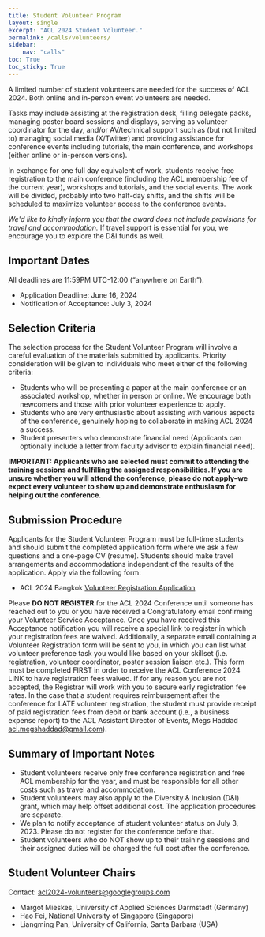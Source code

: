 ```yaml
---
title: Student Volunteer Program
layout: single
excerpt: "ACL 2024 Student Volunteer."
permalink: /calls/volunteers/
sidebar: 
    nav: "calls"
toc: True
toc_sticky: True
---
```


A limited number of student volunteers are needed for the success of ACL 2024. Both online and in-person event volunteers are needed.

Tasks may include assisting at the registration desk, filling delegate packs, managing poster board sessions and displays, serving as volunteer coordinator for the day, and/or AV/technical support such as (but not limited to) managing social media (X/Twitter) and providing assistance for conference events including tutorials, the main conference, and workshops (either online or in-person versions).

In exchange for one full day equivalent of work, students receive free registration to the main conference (including the ACL membership fee of the current year), workshops and tutorials, and the social events. The work will be divided, probably into two half-day shifts, and the shifts will be scheduled to maximize volunteer access to the conference events.

*We'd like to kindly inform you that the award does not include provisions for travel and accommodation.* If travel support is essential for you, we encourage you to explore the D&I funds as well.


## Important Dates

All deadlines are 11:59PM UTC-12:00 (“anywhere on Earth”).

- Application Deadline: June 16, 2024
- Notification of Acceptance: July 3, 2024

## Selection Criteria

The selection process for the Student Volunteer Program will involve a careful evaluation of the materials submitted by applicants. Priority consideration will be given to individuals who meet either of the following criteria:

- Students who will be presenting a paper at the main conference or an associated workshop, whether in person or online. We encourage both newcomers and those with prior volunteer experience to apply.
- Students who are very enthusiastic about assisting with various aspects of the conference, genuinely hoping to collaborate in making ACL 2024 a success.
- Student presenters who demonstrate financial need (Applicants can optionally include a letter from faculty advisor to explain financial need).

**IMPORTANT: Applicants who are selected must commit to attending the training sessions and fulfilling the assigned responsibilities. If you are unsure whether you will attend the conference, please do not apply–we expect every volunteer to show up and demonstrate enthusiasm for helping out the conference**.

## Submission Procedure

Applicants for the Student Volunteer Program must be full-time students and should submit the completed application form where we ask a few questions and a one-page CV (resume). Students should make travel arrangements and accommodations independent of the results of the application. Apply via the following form:

- ACL 2024 Bangkok [Volunteer Registration Application](https://forms.gle/YQHnX9ypYqDJPv3L9)

Please **DO NOT REGISTER** for the ACL 2024 Conference until someone has reached out to you or you have received a Congratulatory email confirming your Volunteer Service Acceptance. Once you have received this Acceptance notification you will receive a special link to register in which your registration fees are waived. Additionally, a separate email containing a Volunteer Registration form will be sent to you, in which you can list what volunteer preference task you would like based on your skillset (i.e. registration, volunteer coordinator, poster session liaison etc.). This form must be completed FIRST in order to receive the ACL Conference 2024 LINK to have registration fees waived. If for any reason you are not accepted, the Registrar will work with you to secure early registration fee rates.
In the case that a student requires reimbursement after the conference for LATE volunteer registration, the student must provide receipt of paid registration fees from debit or bank account (i.e., a business expense report) to the ACL Assistant Director of Events, Megs Haddad <a href="mailto:acl.megshaddad@gmail.com">acl.megshaddad@gmail.com</a>).

## Summary of Important Notes
- Student volunteers receive only free conference registration and free ACL membership for the year, and must be responsible for all other costs such as travel and accommodation.
- Student volunteers may also apply to the Diversity & Inclusion (D&I) grant, which may help offset additional cost. The application procedures are separate.
- We plan to notify acceptance of student volunteer status on July 3, 2023. Please do not register for the conference before that.
- Student volunteers who do NOT show up to their training sessions and their assigned duties will be charged the full cost after the conference.

## Student Volunteer Chairs

Contact: acl2024-volunteers@googlegroups.com

- Margot Mieskes, University of Applied Sciences Darmstadt (Germany)
- Hao Fei, National University of Singapore (Singapore)
- Liangming Pan, University of California, Santa Barbara (USA)
